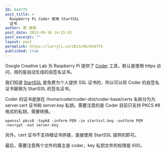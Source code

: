 ```yaml
---
ID: 644775
post_title: >
  Raspberry Pi Coder 使用 StartSSL
  证书
author: 南 靖男
post_date: 2013-09-16 14:15:42
post_excerpt: ""
layout: post
permalink: https://larryli.cn/2013/09/644775
published: true
---
```

Google Creative Lab 为 Raspberry Pi 提供了 <a href="http://goo.gl/coder">Coder</a> 工具，默认是使用 https 访问，用的是自动生成的自签名证书。

我们知道 <a href="http://www.startssl.com">StartSSL</a> 是免费为个人提供 SSL 证书的，所以可以将 Coder 的自签名证书替换为 StartSSL 的签名证书。

Coder 的证书是放在 /home/coder/coder-dist/coder-base/certs 名称分为为 server.cert 证书和 server.key 私钥。需要注意的是 Coder 目前只支持 PKCS #8 格式的私钥，需要转换。

<code>openssl pkcs8 -topk8 -inform PEM -in startssl.key -outform PEM -nocrypt -out server.key</code>

另外，cert 证书不支持根证书拼接，直接使用 StartSSL 提供的即可。

最后，需要注意两个文件的属主是 coder，key 私钥文件的权限是 600。